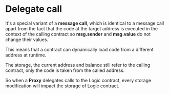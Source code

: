 # Delegate call

It's a special variant of a **message call**, which is identical to a message call apart from the fact that the code at the target address is executed in the context of the calling contract so **msg.sender** and **msg.value** do not change their values.

This means that a contract can dynamically load code from a different address at runtime. 

The storage, the current address and balance still refer to the calling contract, only the code is taken from the called address. 

So when a **Proxy** delegates calls to the Logic contract, every storage modification will impact the storage of Logic contract.